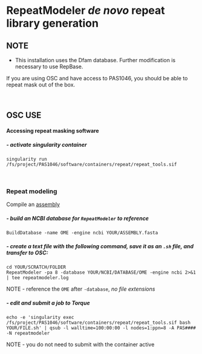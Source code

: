 # RepeatModeler *de novo* repeat library generation

## NOTE
- This installation uses the Dfam database. Further modification is necessary to use RepBase.

If you are using OSC and have access to PAS1046, you should be able to repeat mask out of the box.

<br />

## OSC USE
#### Accessing repeat masking software
##### - activate singularity container
```
singularity run /fs/project/PAS1046/software/containers/repeat/repeat_tools.sif
```

<br />

### Repeat modeling
Compile an [assembly](https://gitlab.com/xonq/tutorials/-/blob/master/assembly.md)

##### - build an NCBI database for `RepeatModeler` to reference
```
BuildDatabase -name OME -engine ncbi YOUR/ASSEMBLY.fasta
```

##### - create a text file with the following command, save it as an `.sh` file, and transfer to OSC:

```
cd YOUR/SCRATCH/FOLDER
RepeatModeler -pa 8 -database YOUR/NCBI/DATABASE/OME -engine ncbi 2>&1 | tee repeatmodeler.log
```
NOTE - reference the `OME` after `-database`, *no file extensions*

##### - edit and submit a job to Torque
```
echo -e 'singularity exec /fs/project/PAS1046/software/containers/repeat/repeat_tools.sif bash YOUR/FILE.sh' | qsub -l walltime=100:00:00 -l nodes=1:ppn=8 -A PAS#### -N repeatmodeler
```
NOTE - you do not need to submit with the container active
